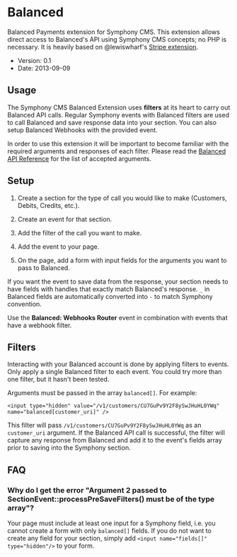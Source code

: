 Balanced
========

Balanced Payments extension for Symphony CMS. This extension allows direct access to Balanced's API using Symphony CMS concepts; no PHP is necessary. It is heavily based on @lewiswharf's [Stripe extension](https://github.com/lewiswharf/stripe).

* Version: 0.1
* Date: 2013-09-09

Usage
--------

The Symphony CMS Balanced Extension uses **filters** at its heart to carry out Balanced API calls. Regular Symphony events with Balanced filters are used to call Balanced and save response data into your section. You can also setup Balanced Webhooks with the provided event.

In order to use this extension it will be important to become familiar with the required arguments and responses of each filter. Please read the [Balanced API Reference](https://docs.balancedpayments.com/current/api.html) for the list of accepted arguments.

Setup
--------

1. Create a section for the type of call you would like to make (Customers, Debits, Credits, etc.).

2. Create an event for that section.

3. Add the filter of the call you want to make.

4. Add the event to your page.

5. On the page, add a form with input fields for the arguments you want to pass to Balanced.

If you want the event to save data from the response, your section needs to have fields with handles that exactly match Balanced's response. `_` in Balanced fields are automatically converted into `-` to match Symphony convention.

Use the **Balanced: Webhooks Router** event in combination with events that have a webhook filter.

Filters
--------

Interacting with your Balanced account is done by applying filters to events. Only apply a single Balanced filter to each event. You could try more than one filter, but it hasn't been tested.

Arguments must be passed in the array `balanced[]`. For example:

    <input type="hidden" value="/v1/customers/CU7GuPv9Y2F8ySwJHuHL0YWq" name="balanced[customer_uri]" />

This filter will pass `/v1/customers/CU7GuPv9Y2F8ySwJHuHL0YWq` as an `customer_uri` argument. If the Balanced API call is successful, the filter will capture any response from Balanced and add it to the event's fields array prior to saving into the Symphony section.

FAQ
--------

### Why do I get the error "Argument 2 passed to SectionEvent::processPreSaveFilters() must be of the type array"?

Your page must include at least one input for a Symphony field, i.e. you cannot create a form with only `balanced[]` fields. If you do not want to create any field for your section, simply add `<input name="fields[]" type="hidden"/>` to your form.

